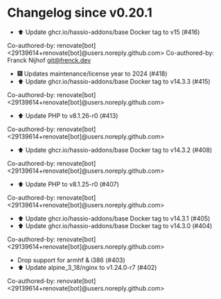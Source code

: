 # Changelog since v0.20.1
- ⬆️ Update ghcr.io/hassio-addons/base Docker tag to v15 (#416)

Co-authored-by: renovate[bot] <29139614+renovate[bot]@users.noreply.github.com>
Co-authored-by: Franck Nijhof <git@frenck.dev> 
- 🎆 Updates maintenance/license year to 2024 (#418) 
- ⬆️ Update ghcr.io/hassio-addons/base Docker tag to v14.3.3 (#415)

Co-authored-by: renovate[bot] <29139614+renovate[bot]@users.noreply.github.com> 
- ⬆️ Update PHP to v8.1.26-r0 (#413)

Co-authored-by: renovate[bot] <29139614+renovate[bot]@users.noreply.github.com> 
- ⬆️ Update ghcr.io/hassio-addons/base Docker tag to v14.3.2 (#408)

Co-authored-by: renovate[bot] <29139614+renovate[bot]@users.noreply.github.com> 
- ⬆️ Update PHP to v8.1.25-r0 (#407)

Co-authored-by: renovate[bot] <29139614+renovate[bot]@users.noreply.github.com> 
- ⬆️ Update ghcr.io/hassio-addons/base Docker tag to v14.3.1 (#405) 
- ⬆️ Update ghcr.io/hassio-addons/base Docker tag to v14.3.0 (#404)

Co-authored-by: renovate[bot] <29139614+renovate[bot]@users.noreply.github.com> 
- Drop support for armhf & i386 (#403) 
- ⬆️ Update alpine_3_18/nginx to v1.24.0-r7 (#402)

Co-authored-by: renovate[bot] <29139614+renovate[bot]@users.noreply.github.com> 
